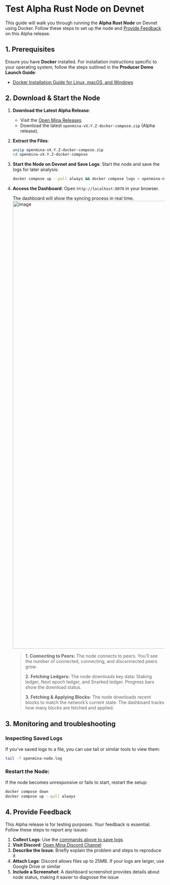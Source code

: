 # Test Alpha Rust Node on Devnet

This guide will walk you through running the **Alpha Rust Node** on Devnet using Docker. Follow these steps to set up the node and [Provide Feedback](#4-provide-feedback) on this Alpha release.

## 1. Prerequisites

Ensure you have **Docker** installed. For installation instructions specific to your operating system, follow the steps outlined in the **Producer Demo Launch Guide**:

- [Docker Installation Guide for Linux, macOS, and Windows](https://github.com/openmina/openmina/blob/main/docs/producer-demo.md#prerequisites)

## 2. Download & Start the Node

1. **Download the Latest Alpha Release**:
   - Visit the [Open Mina Releases](https://github.com/openmina/openmina/releases).
   - Download the latest `openmina-vX.Y.Z-docker-compose.zip` (Alpha release).

2. **Extract the Files**:
   ```bash
   unzip openmina-vX.Y.Z-docker-compose.zip
   cd openmina-vX.Y.Z-docker-compose
   ```

3. **Start the Node on Devnet and Save Logs**:
   Start the node and save the logs for later analysis:
   ```bash
   docker compose up --pull always && docker compose logs > openmina-node.log
   ```

4. **Access the Dashboard**:
   Open `http://localhost:8070` in your browser.
   
   The dashboard will show the syncing process in real time. 
   <img width="1417" alt="image" src="https://github.com/user-attachments/assets/d9a5f5b3-522f-479b-9829-37402c63bb98">
   
   >**1. Connecting to Peers:** The node connects to peers. You’ll see the number of connected, connecting, and disconnected peers grow.
   >
   >**2. Fetching Ledgers:** The node downloads key data: Staking ledger, Next epoch ledger, and Snarked ledger. Progress bars show the download status.
   >
   >**3. Fetching & Applying Blocks:** The node downloads recent blocks to match the network’s current state. The dashboard tracks how many blocks are fetched and applied.

## 3. Monitoring and troubleshooting

### Inspecting Saved Logs
If you’ve saved logs to a file, you can use tail or similar tools to view them:

```bash
tail -f openmina-node.log
```

### Restart the Node:
If the node becomes unresponsive or fails to start, restart the setup:
```bash
docker compose down
docker compose up --pull always
```

## 4. Provide Feedback

This Alpha release is for testing purposes. Your feedback is essential. Follow these steps to report any issues:

1. **Collect Logs**: Use the [commands above to save logs](#3-start-the-node-on-devnet-and-save-logs)
2. **Visit Discord**: [Open Mina Discord Channel](https://discord.com/channels/484437221055922177/1290662938734231552/1290667779317305354)
3. **Describe the Issue**: Briefly explain the problem and steps to reproduce it
4. **Attach Logs**: Discord allows files up to 25MB. If your logs are larger, use Google Drive or similar
5. **Include a Screenshot**: A dashboard screenshot provides details about node status, making it easier to diagnose the issue
